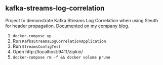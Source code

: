 kafka-streams-log-correlation
---

Project to demonstrate Kafka Streams Log Correlation when using Sleuth for header propagation.
[Documented on my company blog](https://blog.jdriven.com/2019/10/distributed-tracing-with-kafka-streams/).

1. `docker-compose up`
2. Run `KafkaStreamsLogCorrelationApplication`
3. Run `StreamsConfigTest`
4. Open http://localhost:9411/zipkin/
5. `docker-compose rm -f && docker volume prune`
